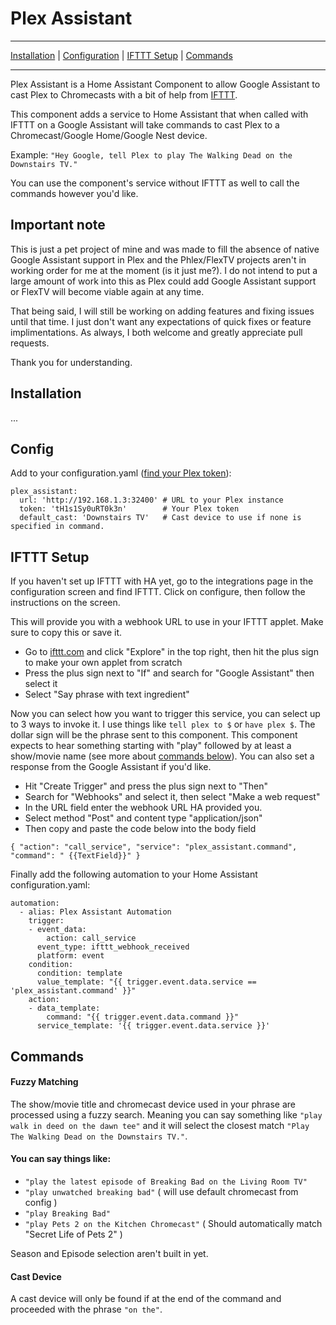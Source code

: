# Plex Assistant
<hr>

[Installation](https://github.com/maykar/plex_assistant/blob/master/README.md#installation) | [Configuration](https://github.com/maykar/plex_assistant/blob/master/README.md#config) | [IFTTT Setup](https://github.com/maykar/plex_assistant/blob/master/README.md#ifttt-setup) | [Commands](https://github.com/maykar/plex_assistant/blob/master/README.md#commands)
<hr>

Plex Assistant is a Home Assistant Component to allow Google Assistant to cast Plex to Chromecasts with a bit of help from [IFTTT](https://ifttt.com/).

This component adds a service to Home Assistant that when called with IFTTT on a Google Assistant will take commands to cast Plex to a Chromecast/Google Home/Google Nest device.

Example: `"Hey Google, tell Plex to play The Walking Dead on the Downstairs TV."`

You can use the component's service without IFTTT as well to call the commands however you'd like.

## Important note
This is just a pet project of mine and was made to fill the absence of native Google Assistant support in Plex and the Phlex/FlexTV projects aren't in working order for me at the moment (is it just me?). I do not intend to put a large amount of work into this as Plex could add Google Assistant support or FlexTV will become viable again at any time.

That being said, I will still be working on adding features and fixing issues until that time. I just don't want any expectations of quick fixes or feature implimentations. As always, I both welcome and greatly appreciate pull requests.

Thank you for understanding.

## Installation
...

## Config
Add to your configuration.yaml ([find your Plex token](https://support.plex.tv/articles/204059436-finding-an-authentication-token-x-plex-token/)):
```
plex_assistant:
  url: 'http://192.168.1.3:32400' # URL to your Plex instance
  token: 'tH1s1Sy0uRT0k3n'        # Your Plex token
  default_cast: 'Downstairs TV'   # Cast device to use if none is specified in command.
```

## IFTTT Setup

If you haven't set up IFTTT with HA yet, go to the integrations page in the configuration screen and find IFTTT. Click on configure, then follow the instructions on the screen.

This will provide you with a webhook URL to use in your IFTTT applet. Make sure to copy this or save it.

* Go to [ifttt.com](https://ifttt.com/) and click "Explore" in the top right, then hit the plus sign to make your own applet from scratch
* Press the plus sign next to "If" and search for "Google Assistant" then select it
* Select "Say phrase with text ingredient"

Now you can select how you want to trigger this service, you can select up to 3 ways to invoke it. I use things like `tell plex to $` or `have plex $`. The dollar sign will be the phrase sent to this component. This component expects to hear something starting with "play" followed by at least a show/movie name (see more about [commands below](https://github.com/maykar/plex_assistant/blob/master/README.md#commands)). You can also set a response from the Google Assistant if you'd like.

* Hit "Create Trigger" and press the plus sign next to "Then"
* Search for "Webhooks" and select it, then select "Make a web request"
* In the URL field enter the webhook URL HA provided you.
* Select method "Post" and content type "application/json"
* Then copy and paste the code below into the body field

```{ "action": "call_service", "service": "plex_assistant.command", "command": " {{TextField}}" }```

Finally add the following automation to your Home Assistant configuration.yaml:

```
automation:
  - alias: Plex Assistant Automation
    trigger:
    - event_data:
        action: call_service
      event_type: ifttt_webhook_received
      platform: event
    condition:
      condition: template
      value_template: "{{ trigger.event.data.service == 'plex_assistant.command' }}"
    action:
    - data_template:
        command: "{{ trigger.event.data.command }}"
      service_template: '{{ trigger.event.data.service }}'
```

## Commands

#### Fuzzy Matching
The show/movie title and chromecast device used in your phrase are processed using a fuzzy search. Meaning you can say something like `"play walk in deed on the dawn tee"` and it will select the closest match `"Play The Walking Dead on the Downstairs TV."`.

#### You can say things like:
* `"play the latest episode of Breaking Bad on the Living Room TV"`
* `"play unwatched breaking bad"`  ( will use default chromecast from config )
* `"play Breaking Bad"`
* `"play Pets 2 on the Kitchen Chromecast"` ( Should automatically match "Secret Life of Pets 2" )

Season and Episode selection aren't built in yet.

#### Cast Device
A cast device will only be found if at the end of the command and proceeded with the phrase `"on the"`.
